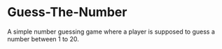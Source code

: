# Guess-The-Number

 A simple number guessing game where a player is supposed to guess a number between 1 to 20.
